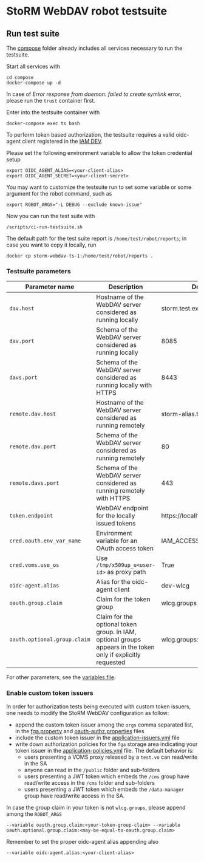 <!--
SPDX-FileCopyrightText: 2014 Istituto Nazionale di Fisica Nucleare

SPDX-License-Identifier: Apache-2.0
-->

# StoRM WebDAV robot testsuite

## Run test suite

The [compose](../compose/README.md) folder already includes all services necessary to run the testsuite.

Start all services with

```
cd compose
docker-compose up -d
```

In case of _Error response from daemon: failed to create symlink_ error, please run the `trust` container first.

Enter into the testsuite container with

```
docker-compose exec ts bash 
```

To perform token based authorization, the testsuite requires a valid oidc-agent client
registered in the [IAM DEV](https://iam-dev.cloud.cnaf.infn.it).

Please set the following environment variable to allow the token credential setup

```
export OIDC_AGENT_ALIAS=<your-client-alias>
export OIDC_AGENT_SECRET=<your-client-secret>
```

You may want to customize the testsuite run to set some variable or some argument for the robot
command, such as

```
export ROBOT_ARGS="-L DEBUG --exclude known-issue"
```

Now you can run the test suite with

```
/scripts/ci-run-testsuite.sh
```

The default path for the test suite report is `/home/test/robot/reports`;
in case you want to copy it locally, run

```
docker cp storm-webdav-ts-1:/home/test/robot/reports .
```

### Testsuite parameters

| Parameter name | Description                        | Default value                                                                                                    |
| -------------- | ---------------------------------- | ---------------------------------------------------------------------------------------------------------------- |
| `dav.host`     | Hostname of the WebDAV server considered as running locally  | storm.test.example                                                                                             |
| `dav.port`     | Schema of the WebDAV server considered as running locally | 8085                                                                                             |
| `davs.port`     | Schema of the WebDAV server considered as running locally with HTTPS | 8443                                                                                             |
| `remote.dav.host`     | Hostname of the WebDAV server considered as running remotely  | storm-alias.test.example                                                                                             |
| `remote.dav.port`     | Schema of the WebDAV server considered as running remotely | 80                                                                                             |
| `remote.davs.port`     | Schema of the WebDAV server considered as running remotely with HTTPS | 443                                                                                             |
| `token.endpoint`     | WebDAV endpoint for the locally issued tokens | https://localhost:8443/oauth/token                                                                                             |
| `cred.oauth.env_var_name`     | Environment variable for an OAuth access token | IAM_ACCESS_TOKEN                                                                                             |
| `cred.voms.use_os`     | Use `/tmp/x509up_u<user-id>` as proxy path | True                                                                                             |
| `oidc-agent.alias`     | Alias for the oidc-agent client | dev-wlcg                                                                                               |
| `oauth.group.claim`     | Claim for the token group | wlcg.groups                                                                                               |
| `oauth.optional.group.claim`     | Claim for the optional token group. In IAM, optional groups appears in the token only if explicitly requested | wlcg.groups:/data-manager                                                                                               |

For other parameters, see the [variables file](./test/variables.robot).


### Enable custom token issuers

In order for authorization tests being executed with custom token issuers, one needs to modify
the StoRM WebDAV configuration as follow:

* append the custom token issuer among the `orgs` comma separated list, in the [fga.property](../compose/assets/etc/storm/webdav/sa.d/fga.properties) and [oauth-authz.properties](../compose/assets/etc/storm/webdav/sa.d/oauth-authz.properties) files
* include the custom token issuer in the [application-issuers.yml](../compose/assets/etc/storm/webdav/config/application-issuers.yml) file
* write down authorization policies for the `fga` storage area indicating your token issuer in the [application-policies.yml](../compose/assets/etc/storm/webdav/config/application-policies.yml) file. The default behavior is:
  * users presenting a VOMS proxy released by a `test.vo` can read/write in the SA
  * anyone can read in the `/public` folder and sub-folders
  * users presenting a JWT token which embeds the `/cms` group have read/write access in the `/cms` folder and sub-folders
  * users presenting a JWT token which embeds the `/data-manager` group have read/write access in the SA.

In case the group claim in your token is not `wlcg.groups`, please append among the `ROBOT_ARGS`

```
--variable oauth.group.claim:<your-token-group-claim> --variable oauth.optional.group.claim:<may-be-equal-to-oauth.group.claim>
```

Remember to set the proper oidc-agent alias appending also

```
--variable oidc-agent.alias:<your-client-alias>
```